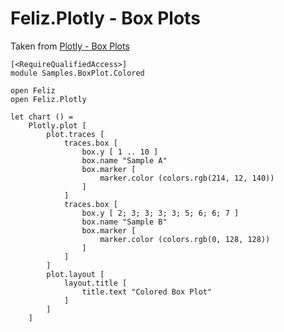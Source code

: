 # Feliz.Plotly - Box Plots

Taken from [Plotly - Box Plots](https://plot.ly/javascript/box-plots/)

```fsharp:plotly-chart-boxplot-colored
[<RequireQualifiedAccess>]
module Samples.BoxPlot.Colored

open Feliz
open Feliz.Plotly

let chart () =
    Plotly.plot [
        plot.traces [
            traces.box [
                box.y [ 1 .. 10 ]
                box.name "Sample A"
                box.marker [
                    marker.color (colors.rgb(214, 12, 140))
                ]
            ]
            traces.box [
                box.y [ 2; 3; 3; 3; 3; 5; 6; 6; 7 ]
                box.name "Sample B"
                box.marker [
                    marker.color (colors.rgb(0, 128, 128))
                ]
            ]
        ]
        plot.layout [
            layout.title [
                title.text "Colored Box Plot"
            ]
        ]
    ]
```